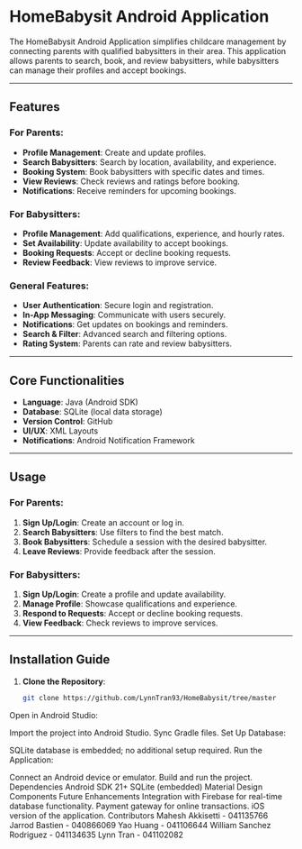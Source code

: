 # HomeBabysit Android Application  

The HomeBabysit Android Application simplifies childcare management by connecting parents with qualified babysitters in their area. This application allows parents to search, book, and review babysitters, while babysitters can manage their profiles and accept bookings.

---

## Features  

### **For Parents**:  
- **Profile Management**: Create and update profiles.  
- **Search Babysitters**: Search by location, availability, and experience.  
- **Booking System**: Book babysitters with specific dates and times.  
- **View Reviews**: Check reviews and ratings before booking.  
- **Notifications**: Receive reminders for upcoming bookings.  

### **For Babysitters**:  
- **Profile Management**: Add qualifications, experience, and hourly rates.  
- **Set Availability**: Update availability to accept bookings.  
- **Booking Requests**: Accept or decline booking requests.  
- **Review Feedback**: View reviews to improve service.  

### **General Features**:  
- **User Authentication**: Secure login and registration.  
- **In-App Messaging**: Communicate with users securely.  
- **Notifications**: Get updates on bookings and reminders.  
- **Search & Filter**: Advanced search and filtering options.  
- **Rating System**: Parents can rate and review babysitters.  

---

## Core Functionalities  

- **Language**: Java (Android SDK)  
- **Database**: SQLite (local data storage)  
- **Version Control**: GitHub  
- **UI/UX**: XML Layouts  
- **Notifications**: Android Notification Framework  

---

## Usage  

### **For Parents**:  
1. **Sign Up/Login**: Create an account or log in.  
2. **Search Babysitters**: Use filters to find the best match.  
3. **Book Babysitters**: Schedule a session with the desired babysitter.  
4. **Leave Reviews**: Provide feedback after the session.  

### **For Babysitters**:  
1. **Sign Up/Login**: Create a profile and update availability.  
2. **Manage Profile**: Showcase qualifications and experience.  
3. **Respond to Requests**: Accept or decline booking requests.  
4. **View Feedback**: Check reviews to improve services.  

---

## Installation Guide  

1. **Clone the Repository**:  
   ```bash
   git clone https://github.com/LynnTran93/HomeBabysit/tree/master
Open in Android Studio:

Import the project into Android Studio.
Sync Gradle files.
Set Up Database:

SQLite database is embedded; no additional setup required.
Run the Application:

Connect an Android device or emulator.
Build and run the project.
Dependencies
Android SDK 21+
SQLite (embedded)
Material Design Components
Future Enhancements
Integration with Firebase for real-time database functionality.
Payment gateway for online transactions.
iOS version of the application.
Contributors
Mahesh Akkisetti - 041135766
Jarrod Bastien - 040866069
Yao Huang - 041106644
William Sanchez Rodriguez - 041134635
Lynn Tran - 041102082
